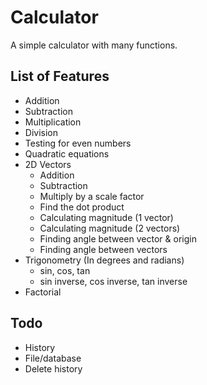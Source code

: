 # Calculator

<!-- try to refactor your code -->

A simple calculator with many functions.

## List of Features

- Addition
- Subtraction
- Multiplication
- Division
- Testing for even numbers
- Quadratic equations
- 2D Vectors
  - Addition
  - Subtraction
  - Multiply by a scale factor
  - Find the dot product
  - Calculating magnitude (1 vector)
  - Calculating magnitude (2 vectors)
  - Finding angle between vector & origin
  - Finding angle between vectors
- Trigonometry (In degrees and radians)
  - sin, cos, tan
  - sin inverse, cos inverse, tan inverse
- Factorial

## Todo

- History
- File/database
- Delete history
